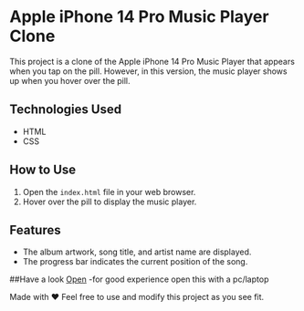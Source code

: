 # Apple iPhone 14 Pro Music Player Clone

This project is a clone of the Apple iPhone 14 Pro Music Player that appears when you tap on the pill. However, in this version, the music player shows up when you hover over the pill.

## Technologies Used

- HTML
- CSS

## How to Use

1. Open the `index.html` file in your web browser.
2. Hover over the pill to display the music player.

## Features
- The album artwork, song title, and artist name are displayed.
- The progress bar indicates the current position of the song.

##Have a look
[Open](https://sammy-nte.github.io/dynamic-island/)
-for good experience open this with a pc/laptop

Made with ❤️
Feel free to use and modify this project as you see fit.
